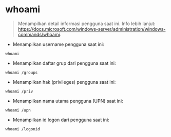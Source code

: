 # whoami

> Menampilkan detail informasi pengguna saat ini.
> Info lebih lanjut: <https://docs.microsoft.com/windows-server/administration/windows-commands/whoami>.

- Menampilkan username pengguna saat ini:

`whoami`

- Menampilkan daftar grup dari pengguna saat ini:

`whoami /groups`

- Menampilkan hak (privileges) pengguna saat ini:

`whoami /priv`

- Menampilkan nama utama pengguna (UPN) saat ini:

`whoami /upn`

- Menampilkan id logon dari pengguna saat ini:

`whoami /logonid`
